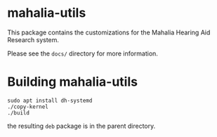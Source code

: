 # mahalia-utils
This package contains the customizations for the Mahalia Hearing Aid 
Research system.

Please see the `docs/` directory for more information.

# Building mahalia-utils

```
sudo apt install dh-systemd
./copy-kernel
./build
```

the resulting `deb` package is in the parent directory.